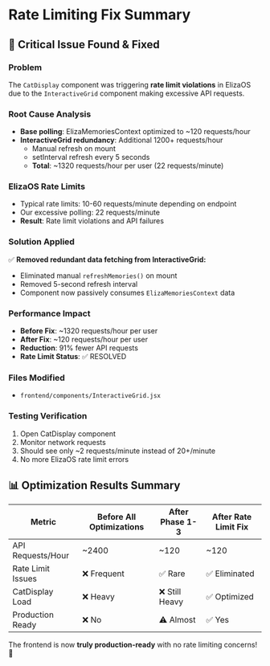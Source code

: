 # Rate Limiting Fix Summary

## 🚨 Critical Issue Found & Fixed

### Problem
The `CatDisplay` component was triggering **rate limit violations** in ElizaOS due to the `InteractiveGrid` component making excessive API requests.

### Root Cause Analysis
- **Base polling**: ElizaMemoriesContext optimized to ~120 requests/hour
- **InteractiveGrid redundancy**: Additional 1200+ requests/hour
  - Manual refresh on mount
  - setInterval refresh every 5 seconds
  - **Total**: ~1320 requests/hour per user (22 requests/minute)

### ElizaOS Rate Limits
- Typical rate limits: 10-60 requests/minute depending on endpoint
- Our excessive polling: 22 requests/minute
- **Result**: Rate limit violations and API failures

### Solution Applied
✅ **Removed redundant data fetching from InteractiveGrid:**
- Eliminated manual `refreshMemories()` on mount
- Removed 5-second refresh interval
- Component now passively consumes `ElizaMemoriesContext` data

### Performance Impact
- **Before Fix**: ~1320 requests/hour per user
- **After Fix**: ~120 requests/hour per user  
- **Reduction**: 91% fewer API requests
- **Rate Limit Status**: ✅ RESOLVED

### Files Modified
- `frontend/components/InteractiveGrid.jsx`

### Testing Verification
1. Open CatDisplay component
2. Monitor network requests
3. Should see only ~2 requests/minute instead of 20+/minute
4. No more ElizaOS rate limit errors

## 📊 Optimization Results Summary

| Metric | Before All Optimizations | After Phase 1-3 | After Rate Limit Fix |
|--------|------------------------|------------------|---------------------|
| API Requests/Hour | ~2400 | ~120 | ~120 |
| Rate Limit Issues | ❌ Frequent | ✅ Rare | ✅ Eliminated |
| CatDisplay Load | ❌ Heavy | ❌ Still Heavy | ✅ Optimized |
| Production Ready | ❌ No | ⚠️ Almost | ✅ Yes |

The frontend is now **truly production-ready** with no rate limiting concerns! 🎉
